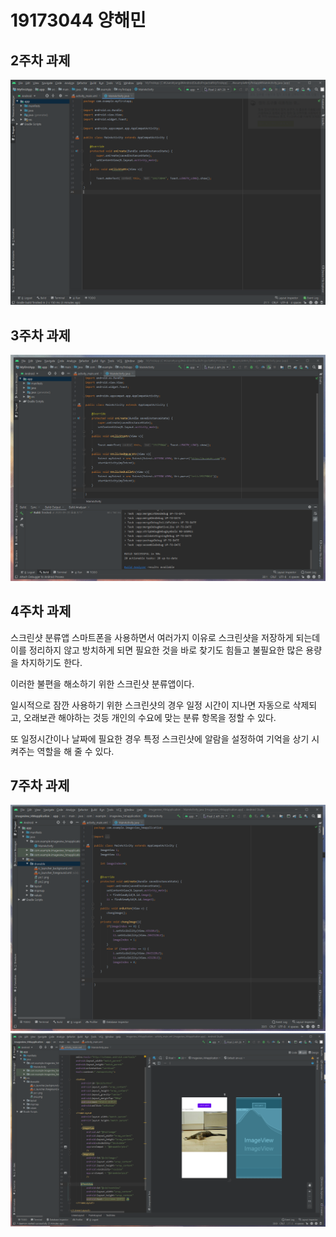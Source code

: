 # 19173044 양해민

## 2주차 과제
 <img width = "" height = "" src="./PNG/2주차.PNG"></img>

## 3주차 과제
 <img width = "" height = "" src="./PNG/3주차.PNG"></img>

## 4주차 과제
  스크린샷 분류앱
  스마트폰을 사용하면서 여러가지 이유로 스크린샷을 저장하게 되는데 이를 정리하지 않고 방치하게 되면 필요한 것을 바로 찾기도 힘들고 불필요한 많은 용량을 차지하기도 한다.
  
  이러한 불편을 해소하기 위한 스크린샷 분류앱이다. 
  
  일시적으로 잠깐 사용하기 위한 스크린샷의 경우 일정 시간이 지나면 자동으로 삭제되고, 오래보관 해야하는 것등 개인의 수요에 맞는 분류 항목을 정할 수 있다.
  
  또 일정시간이나 날짜에 필요한 경우 특정 스크린샷에 알람을 설정하여 기억을 상기 시켜주는 역할을 해 줄 수 있다.  
  
## 7주차 과제
  <img width = "" height = "" src="./PNG/7주차1.PNG"></img>
  <img width = "" height = "" src="./PNG/7주차3.PNG"></img>
  

